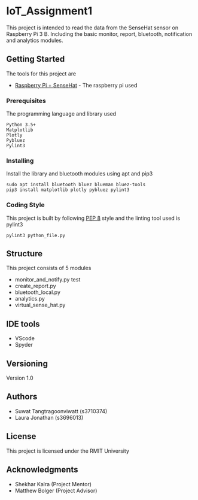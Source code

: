 # IoT_Assignment1

This project is intended to read the data from the SenseHat sensor on Raspberry Pi 3 B. Including the basic monitor, report, bluetooth, notification and analytics modules.

## Getting Started

The tools for this project are
* [Raspberry Pi + SenseHat](https://au.element14.com/element14/pi3-ibm-iot-learnkit/raspberry-pi-3-ibm-iot-learner/dp/2606882) - The raspberry pi used

### Prerequisites

The programming language and library used
```
Python 3.5+
Matplotlib
Plotly
Pybluez
Pylint3
```

### Installing

Install the library and bluetooth modules using apt and pip3

```
sudo apt install bluetooth bluez blueman bluez-tools
pip3 install matplotlib plotly pybluez pylint3
```

### Coding Style

This project is built by following [PEP 8](https://www.python.org/dev/peps/pep-0008/) style and the linting tool used is pylint3

```
pylint3 python_file.py
```

## Structure

This project consists of 5 modules
* monitor_and_notify.py
  test
* create_report.py
* bluetooth_local.py
* analytics.py
* virtual_sense_hat.py

## IDE tools

* VScode
* Spyder

## Versioning

Version 1.0

## Authors

* Suwat Tangtragoonviwatt (s3710374)
* Laura Jonathan (s3696013)

## License

This project is licensed under the RMIT University

## Acknowledgments

* Shekhar Kalra (Project Mentor)
* Matthew Bolger (Project Advisor)
